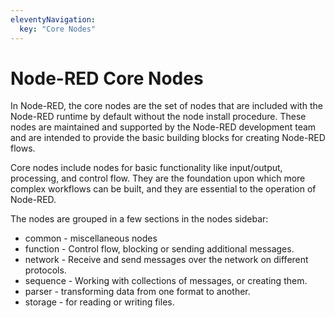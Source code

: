 ```yaml
---
eleventyNavigation:
  key: "Core Nodes"
---
```


# Node-RED Core Nodes

In Node-RED, the core nodes are the set of nodes that are included with the
Node-RED runtime by default without the node install procedure. These nodes are
maintained and supported by the Node-RED development team and are intended to
provide the basic building blocks for creating Node-RED flows.

Core nodes include nodes for basic functionality like input/output, processing,
and control flow. They are the foundation upon which more complex workflows can
be built, and they are essential to the operation of Node-RED.

The nodes are grouped in a few sections in the nodes sidebar:

- common - miscellaneous nodes
- function - Control flow, blocking or sending additional messages.
- network - Receive and send messages over the network on different protocols.
- sequence - Working with collections of messages, or creating them.
- parser - transforming data from one format to another.
- storage - for reading or writing files.